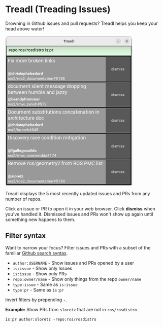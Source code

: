 # TreadI (Treading Issues)

Drowning in Github issues and pull requests?
TreadI helps you keep your head above water!

<img src="doc/images/issue_screen.png" alt="TreadI screen displaying issues and PRs" width="400"/>

TreadI displays the 5 most recently updated issues and PRs from any number of repos.

Click an issue or PR to open it in your web browser.
Click **dismiss** when you've handled it.
Dismissed issues and PRs won't show up again until something new happens to them.

## Filter syntax

Want to narrow your focus?
Filter issues and PRs with a subset of the familiar [Github search syntax](https://docs.github.com/en/search-github/searching-on-github/searching-issues-and-pull-requests).

* `author:USERNAME` - Show issues and PRs opened by a user
* `is:issue` - Show only Issues
* `is:issue` - Show only PRs
* `repo:owner/name` - Show only things from the repo `owner/name`
* `type:issue` - Same as `is:issue`
* `type:pr` - Same as `is:pr`

Invert filters by prepending `-`.

**Example:** Show PRs from `sloretz` that are not in `ros/rosdistro`

```
is:pr author:sloretz -repo:ros/rosdistro
```